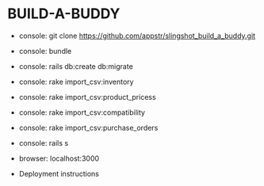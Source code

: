 # BUILD-A-BUDDY

* console: git clone https://github.com/appstr/slingshot_build_a_buddy.git

* console: bundle

* console: rails db:create db:migrate

* console: rake import_csv:inventory

* console: rake import_csv:product_pricess

* console: rake import_csv:compatibility

* console: rake import_csv:purchase_orders

* console: rails s

* browser: localhost:3000

* Deployment instructions
